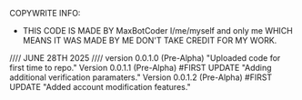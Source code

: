 COPYWRITE INFO: 
* THIS CODE IS MADE BY MaxBotCoder I/me/myself and only me WHICH MEANS IT WAS MADE BY ME DON'T TAKE CREDIT FOR MY WORK. 

//// JUNE 28TH 2025 ////
version 0.0.1.0 (Pre-Alpha) "Uploaded code for first time to repo."
Version 0.0.1.1 (Pre-Alpha) #FIRST UPDATE "Adding additional verification paramaters."
Version 0.0.1.2 (Pre-Alpha) #FIRST UPDATE "Added account modification features."

